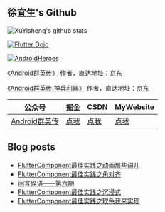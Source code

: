 ## 徐宜生's Github

![XuYisheng's github stats](https://github-readme-stats.vercel.app/api?username=xuyisheng&show_icons=true&theme=dracula)

[![Flutter Dojo](https://github-readme-stats.vercel.app/api/pin/?username=xuyisheng&repo=flutter_dojo)](https://github.com/xuyisheng/flutter_dojo)

[![AndroidHeroes](https://github-readme-stats.vercel.app/api/pin/?username=xuyisheng&repo=AndroidHeroes)](https://github.com/xuyisheng/AndroidHeroes)

[《Android群英传》](https://item.jd.com/11758334.html) 作者，直达地址：[京东](https://item.jd.com/11758334.html)

[《Android群英传 神兵利器》](https://item.jd.com/11948837.html) 作者，直达地址：[京东](https://item.jd.com/11948837.html)

| 公众号   | 掘金     |  CSDN   | MyWebsite
|---------|---------|---------|------
| [Android群英传]()  |  [点我](https://juejin.im/user/57de4f970bd1d00057f3646f/posts) |   [点我](https://blog.csdn.net/eclipsexys) | [点我](https://xuyisheng.top/)

## Blog posts
<!-- BLOG-POST-LIST:START -->
- [FlutterComponent最佳实践之动画那些词儿](https://xuyisheng.top/flutter_anim1/)
- [FlutterComponent最佳实践之角对齐](https://xuyisheng.top/flutter_corner_align/)
- [闲言碎语——第六期](https://xuyisheng.top/thinking6/)
- [FlutterComponent最佳实践之沉浸式](https://xuyisheng.top/flutter_uioverlay/)
- [FlutterComponent最佳实践之取色我来实现](https://xuyisheng.top/flutter_extractpixels/)
<!-- BLOG-POST-LIST:END -->
